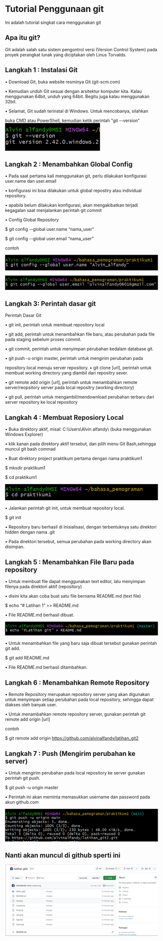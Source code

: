 # Tutorial Penggunaan git 
Ini adalah tutorial singkat cara menggunakan git 

## Apa itu git?
Git adalah salah satu sistem pengontrol versi (Version Control System)
pada proyek perangkat lunak yang diciptakan oleh Linus Torvalds.

## Langkah 1 : Instalasi Git
• Download Git, buka website resminya Git (git-scm.com)

• Kemudian unduh Git sesuai dengan arsitektur komputer kita. Kalau
menggunakan 64bit, unduh yang 64bit. Begitu juga kalau
menggunakan 32bit.

• Selamat, Git sudah terinstal di Windows. Untuk mencobanya, silahkan

buka CMD atau PowerShell, kemudian ketik perintah "git --version"
![gambar satu](satu.png)

## Langkah 2 : Menambahkan Global  Config
• Pada saat pertama kali menggunakan git, perlu dilakukan konfigurasi user.name dan user.email

• konfigurasi ini bisa dilakukan untuk global repostiry atau individual repository.

• apabila belum dilakukan konfigurasi, akan mengakibatkan terjadi kegagalan saat menjalankan perintah git commit

• Config Global Repository

$ git config --global user.name “nama_user”

$ git config --global user.email “nama_user”

contoh

![Gambar dua](dua.png)

![Gambar dua](tiga.png)

## Langkah 3: Perintah dasar git
Perintah Dasar Git

• git init, perintah untuk membuat repository local

• git add, perintah untuk menambahkan file baru, atau perubahan pada file pada staging sebelum proses commit. 

• git commit, perintah untuk menyimpan perubahan kedalam database git.

• git push -u origin master, perintah untuk mengirim perubahan pada

repository local menuju server repository.
• git clone [url], perintah untuk membuat working directory yang diambil dari repositry sever.

• git remote add origin [url], perintah untuk menambahkan remote
server/reopsitory server pada local repositry (working directory)

• git pull, perintah untuk mengambil/mendownload perubahan terbaru dari server repository ke local repository

## Langkah 4 : Membuat Reposiory Local

• Buka direktory aktif, misal: C:\Users\Alvin alfandy\ (buka
menggunakan Windows Explorer)

• klik kanan pada direktory aktif tersebut, dan pilih menu Git Bash,sehingga muncul git bash commad

• Buat direktory project praktikum pertama dengan nama praktikum1

$ mksdir praktikum1

$ cd praktikum1

![Gambar empat](empat.png)

• Jalankan perintah git init, untuk membuat repository local.

$ git init

• Repository baru berhasil di inisialisasi, dengan terbentuknya satu direktori hidden dengan nama .git

• Pada direktori tersebut, semua perubahan pada working directory
akan disimpan.

## Langkah 5 :  Menambahkan File Baru  pada repository

• Untuk membuat file dapat menggunakan text editor, lalu menyimpan
filenya pada direktori aktif (repository)

• disini kita akan coba buat satu file bernama README.md (text file)

$ echo “# Latihan 1” >> README.md

• File README.md berhasil dibuat.

![Gambar 5](lima.png)

• Untuk menambahkan file yang baru saja dibuat tersebut gunakan
perintah git add.

$ git add README.md

• File README.md berhasil ditambahkan.

## Langkah 6 : Menambahkan Remote Repository
• Remote Repository merupakan repository server yang akan
digunakan untuk menyimpan setiap perubahan pada local repository,
sehingga dapat diakses oleh banyak user.

• Untuk menambahkan remote repository server, gunakan perintah
git remote add origin [url]

contoh

$ git remote add origin https://github.com/alvinalfandy/latihan_git2

## Langkah 7 : Push (Mengirim perubahan ke server)
• Untuk mengirim perubahan pada local repository ke server gunakan
perintah git push.

$ git push -u origin master

• Perintah ini akan meminta memasukkan username dan password
pada akun github.com

![Gambar 5](tujuh.png)


## Nanti akan muncul di github sperti ini 
![Gambar 5](88.png)


